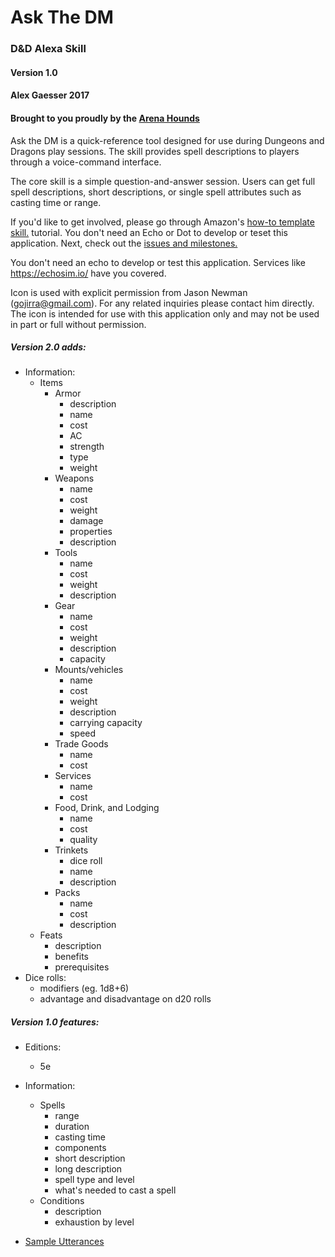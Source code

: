 # Ask The DM
### D&D Alexa Skill
#### Version 1.0

#### Alex Gaesser 2017
#### Brought to you proudly by the [Arena Hounds](https://github.com/omegabytes/askTheDM/blob/master/AUTHORS)

Ask the DM is a quick-reference tool designed for use during Dungeons and Dragons play sessions. The skill provides spell descriptions to players through a voice-command interface.

The core skill is a simple question-and-answer session. Users can get full spell descriptions, short descriptions, or single spell attributes such as casting time or range.

If you'd like to get involved, please go through Amazon's [how-to template skill.](https://github.com/alexa/skill-sample-nodejs-howto) tutorial. You don't need an Echo or Dot to develop or teset this application. Next, check out the [issues and milestones.](https://github.com/omegabytes/askTheDM/issues)

You don't need an echo to develop or test this application. Services like https://echosim.io/ have you covered.

Icon is used with explicit permission from Jason Newman (gojirra@gmail.com). For any related inquiries please contact him directly. The icon is intended for use with this application only and may not be used in part or full without permission.

##### Version 2.0 adds:
- Information:
	- Items
		- Armor
			- description
			- name
			- cost
			- AC
			- strength
			- type
			- weight
		- Weapons
			- name
			- cost
			- weight
			- damage
			- properties
			- description
		- Tools
			- name
			- cost
			- weight
			- description
		- Gear
			- name
			- cost
			- weight
			- description
			- capacity
		- Mounts/vehicles
			- name
			- cost
			- weight
			- description
			- carrying capacity
			- speed
		- Trade Goods
			- name
			- cost
		- Services
			- name
			- cost
		- Food, Drink, and Lodging
			- name
			- cost
			- quality
		- Trinkets
			- dice roll
			- name
			- description
		- Packs
			- name
			- cost
			- description
	- Feats
		- description
		- benefits
		- prerequisites
- Dice rolls:
	- modifiers (eg. 1d8+6)
	- advantage and disadvantage on d20 rolls


##### Version 1.0 features:
- Editions:
	- 5e
- Information:
	- Spells
		- range
		- duration
		- casting time
		- components
		- short description 
		- long description 
		- spell type and level
		- what's needed to cast a spell
	- Conditions
		- description
		- exhaustion by level


- [Sample Utterances](https://github.com/omegabytes/askTheDM/blob/master/speechAssets/SampleUtterances_en_US.txt)
